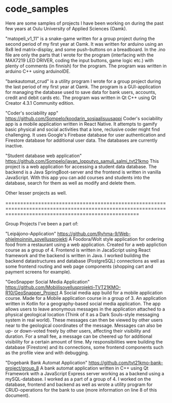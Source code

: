# code_samples
Here are some samples of projects I have been working on during the past few years at Oulu University of Applied Sciences (Oamk). 

"matopeli_v1_11" is a snake-game written for a group project during the second period of my first year at Oamk. It was written for arduino using an 8x8 led matrix-display, 
and some push-buttons on a breadboard. In the .ino file are only the parts that I wrote for the program (interfacing with the MAX7219 LED DRIVER, 
coding the input buttons, game logic etc.) with plenty of comments (in finnish) for the program. The program was written in arduino C++ using arduinoIDE.

"bankautomat_crud" is a utility program I wrote for a group project during the last period of my first year at Oamk. The program is a GUI-application for managing the database 
used to save data for bank users, accounts, credit and debit cards etc. The program was written in Qt C++ using Qt Creator 4.3.1 Community edition.

"Coder's sociability app"
https://github.com/Sompelo/koodarin_sosiaalisuusappi
Coder's sociability app is a mobile application written in React Native. It attempts to gamify basic physical and social activities that a lone, reclusive coder might find challenging. It uses Google's Firebase database for user authentication and Firestore database for additional user data. The databases are currently inactive.

"Student database web application"
https://github.com/Sompelo/javan_lopputyo_samuli_salmi_tvt21kmo
This project is a web application for accessing a student data database. The backend is a Java SpringBoot-server and the frontend is written in vanilla JavaScript. With this app you can add courses and students into the database, search for them as well as modify and delete them. 

Other lesser projects as well.

=========================================================================================================================================================

Group Projects I've been a part of: 

"Leipäjono-Application"
https://github.com/Ryhma-9/Web-ohjelmoinnin_sovellusprojekti
A Foodora/Wolt style application for ordering food from a restaurant using a web application. Created for a web appliction course as a group of 4. Frontend is written in JacaScript using React framework and the backend is written in Java. I worked building the backend datastructures and database (PostgreSQL) connections as well as some frontend routing and web page components (shopping cart and payment screens for example). 

"GeoSnapper Social Media Application"
https://github.com/Mobiilisovellusprojekti-TVT21KMO-R10/GeoSnapper_Project
A Social media app build for a mobile application course. Made for a Mobile application course in a group of 3. An application written in Kotlin for a geography-based social media application. The app allows users to leave anonymous messages in the application attached to a physical geological location (Think of it as a Dark Souls-style messaging system in real world). These messages can then be viewed by other users near to the geological coordinates of the message. Messages can also be up- or down-voted freely by other users, affecting their visibility and duration. For a small fee, a message can be cheered up for additional visibility for a certain amount of time. My responsibilities were building the database (Firestore) and its connections, some frontend components such as the profile view and with debugging. 

"Dogebank Bank Automat Application"
https://github.com/tvt21kmo-bank-project/group_8
A bank automat application written in C++ using Qt Framework with a JavaScript Express server working as a backend using a mySQL-database. I worked as a part of a group of 4. I worked on the database, frontend and backend as well as wrote a utility program for CRUD-operations for the bank to use (more information on line 8 of this document).  
